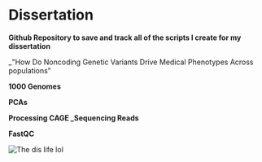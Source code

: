 # Dissertation

**Github Repository to save and track all of the scripts I create for my dissertation**

_"How Do Noncoding Genetic Variants Drive Medical Phenotypes Across populations"

**1000 Genomes**


**PCAs**

**Processing CAGE _Sequencing Reads**

**FastQC**

![The dis life lol](https://img.universitystudent.org/1/4/3357/death-by-dissertation-memes.jpg "The Dis Life")

